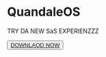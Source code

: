 # QuandaleOS

TRY DA NEW SaS EXPERIENZZZ

<button> <a href="https://drive.google.com/drive/folders/17cBIfiQ6EnLOqkH0LfcQrQReehfCpYiM">DOWNLAOD NOW </button>

